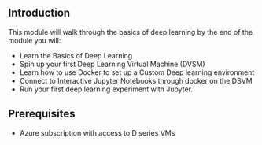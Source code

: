 ## Introduction 

This module will walk through the basics of deep learning by the end of the module you will:

- Learn the Basics of Deep Learning
- Spin up your first Deep Learning Virtual Machine (DVSM)
- Learn how to use Docker to set up a Custom Deep learning environment
- Connect to Interactive Jupyter Notebooks through docker on the DSVM
- Run your first deep learning experiment with Jupyter.

## Prerequisites

- Azure subscription with access to D series VMs 